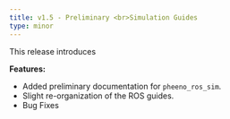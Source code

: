```yaml
---
title: v1.5 - Preliminary <br>Simulation Guides
type: minor
---
```


This release introduces

**Features:**

* Added preliminary documentation for `pheeno_ros_sim`.
* Slight re-organization of the ROS guides.
* Bug Fixes
